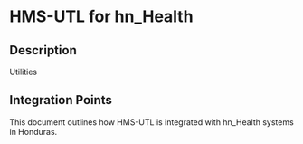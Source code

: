 # HMS-UTL for hn_Health

## Description

Utilities

## Integration Points

This document outlines how HMS-UTL is integrated with hn_Health systems in Honduras.
